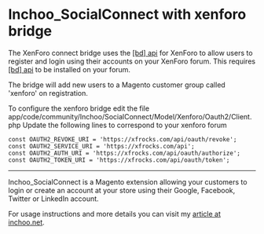 Inchoo_SocialConnect with xenforo bridge
====================

The XenForo connect bridge uses the [\[bd\] api](https://xenforo.com/community/resources/bd-api.1732/) for XenForo to allow users to register and login using their accounts on your XenForo forum.
This requires [\[bd\] api](https://xenforo.com/community/resources/bd-api.1732/) to be installed on your forum.

The bridge will add new users to a Magento customer group called 'xenforo' on registration.

To configure the xenforo bridge edit the file app/code/community/Inchoo/SocialConnect/Model/Xenforo/Oauth2/Client.php 
Update the following lines to correspond to your xenforo forum
```
const OAUTH2_REVOKE_URI = 'https://xfrocks.com/api/oauth/revoke';
const OAUTH2_SERVICE_URI = 'https://xfrocks.com/api';
const OAUTH2_AUTH_URI = 'https://xfrocks.com/api/oauth/authorize';
const OAUTH2_TOKEN_URI = 'https://xfrocks.com/api/oauth/token';
```
--------------------

Inchoo_SocialConnect is a Magento extension allowing your customers to login or create an account at your store using their Google, Facebook, Twitter or LinkedIn account.

For usage instructions and more details you can visit my [article at inchoo.net](http://inchoo.net/ecommerce/magento/social-connect-magento-extension/).
